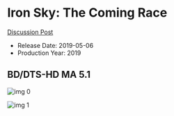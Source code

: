 # Iron Sky: The Coming Race

[Discussion Post](https://www.avsforum.com/threads/bass-eq-for-filtered-movies.2995212/post-58265300)

* Release Date: 2019-05-06
* Production Year: 2019

## BD/DTS-HD MA 5.1

![img 0](https://i.imgur.com/CGqOZNY.jpg)

![img 1](https://i.imgur.com/BLl2QB7.jpg)

